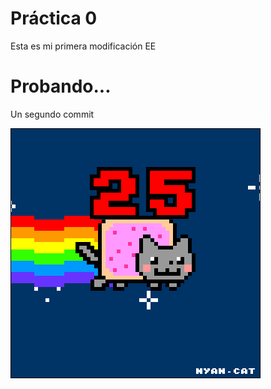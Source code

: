  # Práctica 0

Esta es mi primera modificación
EE

# Probando...
Un segundo commit

![](Ejercicio2-img1.gif)